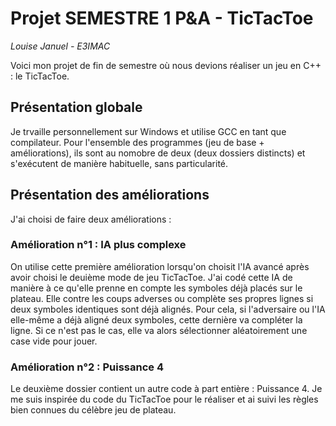 # Projet SEMESTRE 1 P&A - TicTacToe

*Louise Januel - E3IMAC*

Voici mon projet de fin de semestre où nous devions réaliser un jeu en C++ : le TicTacToe.

## Présentation globale

Je trvaille personnellement sur Windows et utilise GCC en tant que compilateur.
Pour l'ensemble des programmes (jeu de base + améliorations), ils sont au nomobre de deux (deux dossiers distincts) et s'exécutent de manière habituelle, sans particularité.

## Présentation des améliorations 

J'ai choisi de faire deux améliorations : 

### Amélioration n°1 : IA plus complexe

On utilise cette première amélioration lorsqu'on choisit l'IA avancé après avoir choisi le deuième mode de jeu TicTacToe.
J'ai codé cette IA de manière à ce qu'elle prenne en compte les symboles déjà placés sur le plateau. Elle contre les coups adverses ou complète ses propres lignes si deux symboles identiques sont déjà alignés. Pour cela, si l'adversaire ou l'IA elle-même a déjà aligné deux symboles, cette dernière va compléter la ligne. Si ce n'est pas le cas, elle va alors sélectionner aléatoirement une case vide pour jouer.

### Amélioration n°2 : Puissance 4

Le deuxième dossier contient un autre code à part entière : Puissance 4. Je me suis inspirée du code du TicTacToe pour le réaliser et ai suivi les règles bien connues du célèbre jeu de plateau.